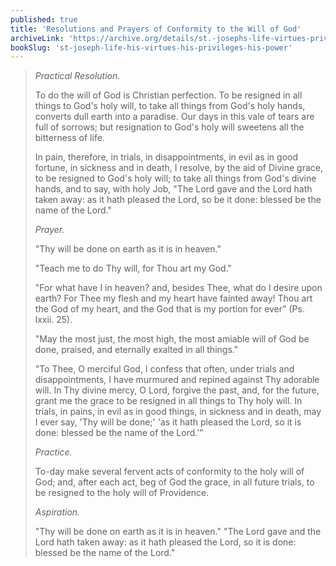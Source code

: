 ```yaml
---
published: true
title: 'Resolutions and Prayers of Conformity to the Will of God'
archiveLink: 'https://archive.org/details/st.-josephs-life-virtues-privileges-power/page/357?view=theater'
bookSlug: 'st-joseph-life-his-virtues-his-privileges-his-power'
---
```


> *Practical Resolution.*
>
> To do the will of God is Christian perfection. To be resigned in all things to God's holy will, to take all things from God's holy hands, converts dull earth into a paradise. Our days in this vale of tears are full of sorrows; but resignation to God's holy will sweetens all the bitterness of life.
>
> In pain, therefore, in trials, in disappointments, in evil as in good fortune, in sickness and in death, I resolve, by the aid of Divine grace, to be resigned to God's holy will; to take all things from God's divine hands, and to say, with holy Job, "The Lord gave and the Lord hath taken away: as it hath pleased the Lord, so be it done: blessed be the name of the Lord."
>
> *Prayer.*
>
> "Thy will be done on earth as it is in heaven."
>
> "Teach me to do Thy will, for Thou art my God."
>
> "For what have I in heaven? and, besides Thee, what do I desire upon earth? For Thee my flesh and my heart have fainted away! Thou art the God of my heart, and the God that is my portion for ever" (Ps. lxxii. 25).
>
> "May the most just, the most high, the most amiable will of God be done, praised, and eternally exalted in all things."
>
> "To Thee, O merciful God, I confess that often, under trials and disappointments, I have murmured and repined against Thy adorable will. In Thy divine mercy, O Lord, forgive the past, and, for the future, grant me the grace to be resigned in all things to Thy holy will. In trials, in pains, in evil as in good things, in sickness and in death, may I ever say, 'Thy will be done;' 'as it hath pleased the Lord, so it is done: blessed be the name of the Lord.'"
>
> *Practice.*
>
> To-day make several fervent acts of conformity to the holy will of God; and, after each act, beg of God the grace, in all future trials, to be resigned to the holy will of Providence.
>
> *Aspiration.*
>
> "Thy will be done on earth as it is in heaven." "The Lord gave and the Lord hath taken away: as it hath pleased the Lord, so it is done: blessed be the name of the Lord."
